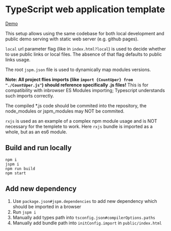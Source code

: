 # TypeScript web application template
[Demo](https://ndry.github.io/ts-jspm-template/public/index.html)

This setup allows using the same codebase for both local development and public demo serving with static web server (e.g. github pages).

`local` url parameter flag (like in `index.html?local`) is used to decide whether to use public links or local files. The absence of that flag defaults to public links usage.

The root `jspm.json` file is used to dynamically map modules versions.

**Note: All project flies imports (like `import {CountUper} from "./CountUper.js"`) should reference specifically .js files!** This is for compatibility with inbrowser ES Modules importing; Typescript understands such imports correctly.

The compiled *.js code should be commited into the repository, the node_modules or jspm_modules may NOT be commited.

`rxjs` is used as an example of a complex npm module usage and is NOT necessary for the templete to work. 
Here `rxjs` bundle is imported as a whole, but as an es6 module.

## Build and run locally

```
npm i
jspm i
npm run build
npm start
```

## Add new dependency

1. Use `package.json#jspm.dependencies` to add new dependency which should be imported in a browser
1. Run `jspm i`
1. Manually add types path into `tsconfig.json#compilerOptions.paths`
1. Manually add bundle path into `initConfig.import` in `public/index.html`